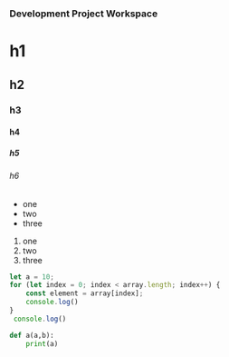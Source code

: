 ### Development Project Workspace

# h1
## h2
### h3
#### h4
##### h5
###### h6

- one
- two
- three

1. one
1. two
1. three


```javascript
let a = 10;
for (let index = 0; index < array.length; index++) {
    const element = array[index];
    console.log()
}
 console.log() 
````


````python
def a(a,b):
    print(a)
````
